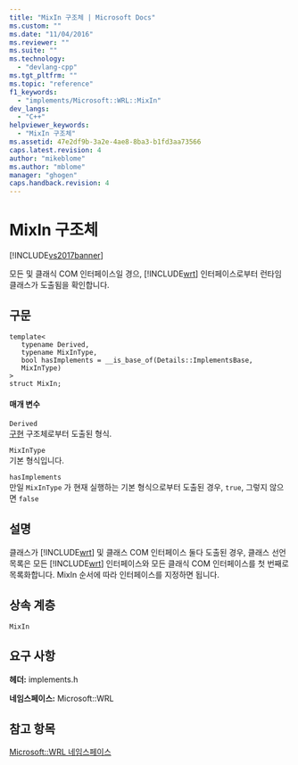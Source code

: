 ```yaml
---
title: "MixIn 구조체 | Microsoft Docs"
ms.custom: ""
ms.date: "11/04/2016"
ms.reviewer: ""
ms.suite: ""
ms.technology: 
  - "devlang-cpp"
ms.tgt_pltfrm: ""
ms.topic: "reference"
f1_keywords: 
  - "implements/Microsoft::WRL::MixIn"
dev_langs: 
  - "C++"
helpviewer_keywords: 
  - "MixIn 구조체"
ms.assetid: 47e2df9b-3a2e-4ae8-8ba3-b1fd3aa73566
caps.latest.revision: 4
author: "mikeblome"
ms.author: "mblome"
manager: "ghogen"
caps.handback.revision: 4
---
```

# MixIn 구조체
[!INCLUDE[vs2017banner](../assembler/inline/includes/vs2017banner.md)]

모든 및 클래식 COM 인터페이스일 경으, [!INCLUDE[wrt](../atl/reference/includes/wrt_md.md)] 인터페이스로부터 런타임 클래스가 도출됨을 확인합니다.  
  
## 구문  
  
```  
template<  
   typename Derived,  
   typename MixInType,  
   bool hasImplements = __is_base_of(Details::ImplementsBase,  
   MixInType)  
>  
struct MixIn;  
```  
  
#### 매개 변수  
 `Derived`  
 [구현](../windows/implements-structure.md) 구조체로부터 도출된 형식.  
  
 `MixInType`  
 기본 형식입니다.  
  
 `hasImplements`  
 만일 `MixInType` 가 현재 실행하는 기본 형식으로부터 도출된 경우, `true`, 그렇지 않으면 `false`  
  
## 설명  
 클래스가 [!INCLUDE[wrt](../atl/reference/includes/wrt_md.md)] 및 클래스 COM 인터페이스 둘다 도출된 경우, 클래스 선언 목록은 모든 [!INCLUDE[wrt](../atl/reference/includes/wrt_md.md)] 인터페이스와 모든 클래식 COM 인터페이스를 첫 번째로 목록화합니다.  MixIn 순서에 따라 인터페이스를 지정하면 됩니다.  
  
## 상속 계층  
 `MixIn`  
  
## 요구 사항  
 **헤더:** implements.h  
  
 **네임스페이스:** Microsoft::WRL  
  
## 참고 항목  
 [Microsoft::WRL 네임스페이스](../windows/microsoft-wrl-namespace.md)